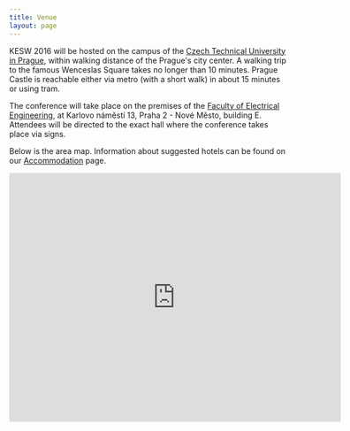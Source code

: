 ```yaml
---
title: Venue
layout: page
---
```


<p class="text-justify">KESW 2016 will be hosted on the campus of the <a href="https://www.cvut.cz/en/">Czech Technical University in Prague</a>, within walking distance of the Prague's city center. A walking trip to the famous Wenceslas Square takes no longer than 10 minutes. Prague Castle is reachable either via metro (with a short walk) in about 15 minutes or using tram.</p>

<p class="text-justify">The conference will take place on the premises of the <a href="https://www.fel.cvut.cz/en/">Faculty of Electrical Engineering</a>, at Karlovo náměstí 13, Praha 2 - Nové Město, building E. Attendees will be directed to the exact hall where the conference takes place via signs.</p>

<p class="text-justify">Below is the area map. Information about suggested hotels can be found on our <a href="{{ site.url }}/accommodation">Accommodation</a> page.</p>

<iframe src="https://www.google.com/maps/embed?pb=!1m18!1m12!1m3!1d1280.2638020788168!2d14.41875600000001!3d50.076408000000015!2m3!1f0!2f0!3f0!3m2!1i1024!2i768!4f13.1!3m3!1m2!1s0x470b94f38b5aaf09%3A0x137382b577d47458!2sKarlovo+n%C3%A1m.+293%2F13%2C+120+00+Praha-Praha+2%2C+Czech+Republic!5e0!3m2!1sen!2sus!4v1450354810643" width="600" height="450" frameborder="0" style="border:0" allowfullscreen></iframe>


